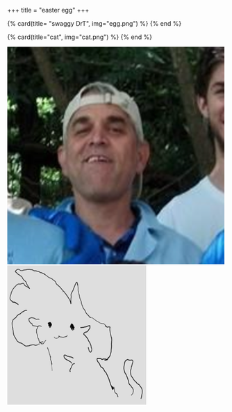 +++
title = "easter egg"
+++

{% card(title= "swaggy DrT", img="egg.png") %}
{% end %}

{% card(title="cat", img="cat.png") %}
{% end %}

<img src="egg.png">
<img src="cat-n.png" width= 320,height= 420>
